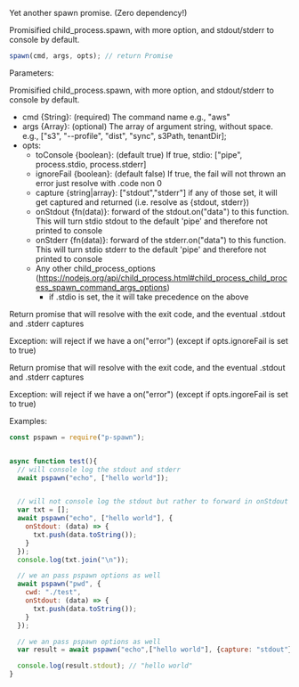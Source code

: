 
Yet another spawn promise. (Zero dependency!)

Promisified child_process.spawn, with more option, and stdout/stderr to console by default. 

```js
spawn(cmd, args, opts); // return Promise
```

Parameters: 

Promisified child_process.spawn, with more option, and stdout/stderr to console by default. 

- cmd {String}: (required) The command name e.g., "aws" 
- args {Array}: (optional) The array of argument string, without space. e.g., ["s3", "--profile", "dist", "sync", s3Path, tenantDir];
- opts:
  - toConsole {boolean}: (default true) If true, stdio: ["pipe", process.stdio, process.stderr] 
  - ignoreFail {boolean}: (default false) If true, the fail will not thrown an error just resolve with .code non 0
  - capture {string|array}: ["stdout","stderr"] if any of those set, it will get captured and returned (i.e. resolve as {stdout, stderr})
  - onStdout {fn(data)}: forward of the stdout.on("data") to this function. This will turn stdio stdout to the default 'pipe' and therefore not printed to console
  - onStderr {fn(data)}: forward of the stderr.on("data") to this function. This will turn stdio stderr to the default 'pipe' and therefore not printed to console
  - Any other child_process_options (https://nodejs.org/api/child_process.html#child_process_child_process_spawn_command_args_options)
    - if .stdio is set, the it will take precedence on the above

Return promise that will resolve with the exit code, and the eventual .stdout and .stderr captures

Exception: will reject if we have a on("error") (except if opts.ignoreFail is set to true)

Return promise that will resolve with the exit code, and the eventual .stdout and .stderr captures

Exception: will reject if we have a on("error") (except if opts.ingoreFail is set to true)

Examples:

```js
const pspawn = require("p-spawn");


async function test(){
  // will console log the stdout and stderr
  await pspawn("echo", ["hello world"]);


  // will not console log the stdout but rather to forward in onStdout
  var txt = [];
  await pspawn("echo", ["hello world"], {
    onStdout: (data) => {
      txt.push(data.toString());
    }
  });
  console.log(txt.join("\n"));

  // we an pass pspawn options as well
  await pspawn("pwd", {
    cwd: "./test",
    onStdout: (data) => {
      txt.push(data.toString());
    }
  });

  // we an pass pspawn options as well
  var result = await pspawn("echo",["hello world"], {capture: "stdout"});

  console.log(result.stdout); // "hello world"  
}



```
